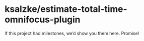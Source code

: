# ksalzke/estimate-total-time-omnifocus-plugin

If this project had milestones, we’d show you them here. Promise!

